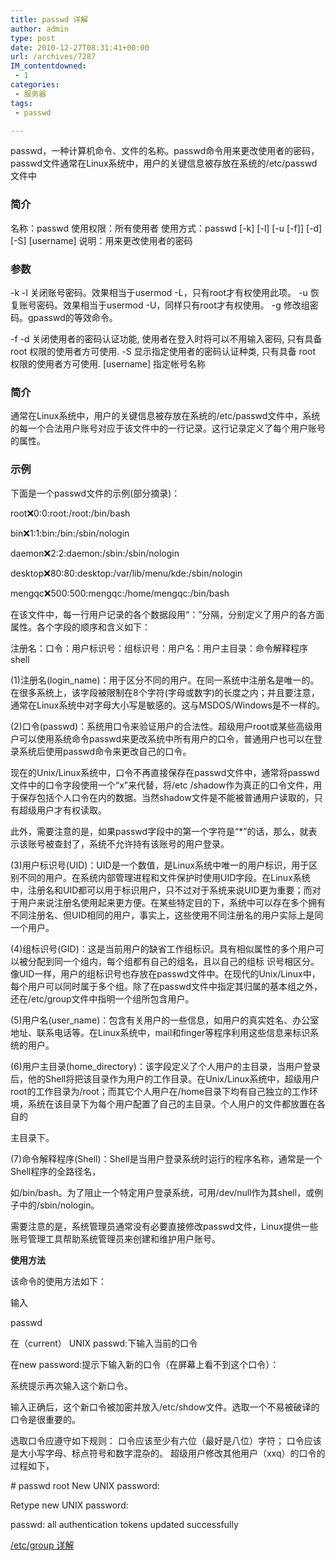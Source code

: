 ```yaml
---
title: passwd 详解
author: admin
type: post
date: 2010-12-27T08:31:41+00:00
url: /archives/7287
IM_contentdowned:
 - 1
categories:
 - 服务器
tags:
 - passwd

---
```

passwd，一种计算机命令、文件的名称。passwd命令用来更改使用者的密码，passwd文件通常在Linux系统中，用户的关键信息被存放在系统的/etc/passwd文件中

### 简介

名称：passwd
使用权限：所有使用者
使用方式：passwd \[-k\] \[-l\] \[-u [-f]\] \[-d\] \[-S\] \[username\]
说明：用来更改使用者的密码

### 参数

-k
-l 关闭账号密码。效果相当于usermod -L，只有root才有权使用此项。
-u 恢复账号密码。效果相当于usermod -U，同样只有root才有权使用。
-g 修改组密码。gpasswd的等效命令。


-f
-d 关闭使用者的密码认证功能, 使用者在登入时将可以不用输入密码, 只有具备 root 权限的使用者方可使用.
-S 显示指定使用者的密码认证种类, 只有具备 root 权限的使用者方可使用.
[username] 指定帐号名称

### **简介**

通常在Linux系统中，用户的关键信息被存放在系统的/etc/passwd文件中，系统的每一个合法用户账号对应于该文件中的一行记录。这行记录定义了每个用户账号的属性。

### 示例

下面是一个passwd文件的示例(部分摘录)：

root:x:0:0:root:/root:/bin/bash

bin:x:1:1:bin:/bin:/sbin/nologin

daemon:x:2:2:daemon:/sbin:/sbin/nologin

desktop:x:80:80:desktop:/var/lib/menu/kde:/sbin/nologin

mengqc:x:500:500:mengqc:/home/mengqc:/bin/bash

在该文件中，每一行用户记录的各个数据段用“：”分隔，分别定义了用户的各方面属性。各个字段的顺序和含义如下：

注册名：口令：用户标识号：组标识号：用户名：用户主目录：命令解释程序shell

(1)注册名(login_name)：用于区分不同的用户。在同一系统中注册名是唯一的。在很多系统上，该字段被限制在8个字符(字母或数字)的长度之内；并且要注意，通常在Linux系统中对字母大小写是敏感的。这与MSDOS/Windows是不一样的。

(2)口令(passwd)：系统用口令来验证用户的合法性。超级用户root或某些高级用户可以使用系统命令passwd来更改系统中所有用户的口令，普通用户也可以在登录系统后使用passwd命令来更改自己的口令。

现在的Unix/Linux系统中，口令不再直接保存在passwd文件中，通常将passwd文件中的口令字段使用一个“x”来代替，将/etc /shadow作为真正的口令文件，用于保存包括个人口令在内的数据。当然shadow文件是不能被普通用户读取的，只有超级用户才有权读取。

此外，需要注意的是，如果passwd字段中的第一个字符是“*”的话，那么，就表示该账号被查封了，系统不允许持有该账号的用户登录。

(3)用户标识号(UID)：UID是一个数值，是Linux系统中唯一的用户标识，用于区别不同的用户。在系统内部管理进程和文件保护时使用UID字段。在Linux系统中，注册名和UID都可以用于标识用户，只不过对于系统来说UID更为重要；而对于用户来说注册名使用起来更方便。在某些特定目的下，系统中可以存在多个拥有不同注册名、但UID相同的用户，事实上，这些使用不同注册名的用户实际上是同一个用户。

(4)组标识号(GID)：这是当前用户的缺省工作组标识。具有相似属性的多个用户可以被分配到同一个组内，每个组都有自己的组名，且以自己的组标 识号相区分。像UID一样，用户的组标识号也存放在passwd文件中。在现代的Unix/Linux中，每个用户可以同时属于多个组。除了在passwd文件中指定其归属的基本组之外，还在/etc/group文件中指明一个组所包含用户。

(5)用户名(user_name)：包含有关用户的一些信息，如用户的真实姓名、办公室地址、联系电话等。在Linux系统中，mail和finger等程序利用这些信息来标识系统的用户。

(6)用户主目录(home_directory)：该字段定义了个人用户的主目录，当用户登录后，他的Shell将把该目录作为用户的工作目录。在Unix/Linux系统中，超级用户root的工作目录为/root；而其它个人用户在/home目录下均有自己独立的工作环境，系统在该目录下为每个用户配置了自己的主目录。个人用户的文件都放置在各自的

主目录下。

(7)命令解释程序(Shell)：Shell是当用户登录系统时运行的程序名称，通常是一个Shell程序的全路径名，

如/bin/bash。为了阻止一个特定用户登录系统，可用/dev/null作为其shell，或例子中的/sbin/nologin。

需要注意的是，系统管理员通常没有必要直接修改passwd文件，Linux提供一些账号管理工具帮助系统管理员来创建和维护用户账号。

**使用方法**

该命令的使用方法如下：

输入

passwd

在（current） UNIX passwd:下输入当前的口令

在new password:提示下输入新的口令（在屏幕上看不到这个口令）：

系统提示再次输入这个新口令。

输入正确后，这个新口令被加密并放入/etc/shdow文件。选取一个不易被破译的口令是很重要的。

选取口令应遵守如下规则：
口令应该至少有六位（最好是八位）字符；
口令应该是大小写字母、标点符号和数字混杂的。
超级用户修改其他用户（xxq）的口令的过程如下，

\# passwd root
New UNIX password:

Retype new UNIX password:

passwd: all authentication tokens updated successfully

[/etc/group 详解](http://blog.haohtml.com/index.php/archives/7290)